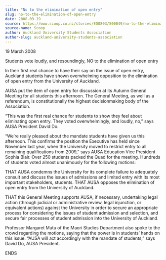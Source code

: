 ```yaml
---
title: "No to the elimination of open entry"
slug: no-to-the-elimination-of-open-entry
date: 2008-03-19
source: https://www.scoop.co.nz/stories/ED0803/S00049/no-to-the-elimination-of-open-entry.htm
source-name: Scoop
author: Auckland University Students Association
author-slug: auckland-university-students-association
---
```


<p>19 March 2008</p>

<p>Students vote loudly, and resoundingly, NO
to the elimination of open entry</p>

<p>In their first real
chance to have their say on the issue of open entry,
Auckland students have shown overwhelming opposition to the
elimination of open entry from the University of
Auckland.</p>

<p>AUSA put the item of open entry for discussion
at its Autumn General Meeting for all students this
afternoon. The General Meeting, as well as a referendum, is
constitutionally the highest decisionmaking body of the
Association.</p>

<p>“This was the first real chance for
students to show they feel about eliminating open entry.
They voted overwhelmingly, and loudly, no,” says AUSA
President David Do.</p>

<p>“We’re really pleased about the
mandate students have given us this afternoon. This confirms
the position the Executive has held since November last
year, when the University moved to restrict entry to all
remaining qualifications from 2009,” says AUSA Education
Vice President Sophia Blair. Over 250 students packed the
Quad for the meeting. Hundreds of students voted almost
unanimously for the following motions:</p>

<p>THAT AUSA condemns
the University for its complete failure to adequately
consult and discuss the issues of admissions and limited
entry with its most important stakeholders, students. THAT
AUSA opposes the elimination of open entry from the
University of Auckland.</p>

<p>THAT this General Meeting
supports AUSA, if necessary, undertaking legal action
(through judicial or administrative review, legal
injunction, or equivalent actions) against the University in
order to secure an appropriate process for considering the
issues of student admission and selection, and secure fair
processes of student admission into the University of
Auckland.<p>

<p>Professor Margaret Mutu of the Maori Studies
Department also spoke to the crowd regarding the motions,
saying that the power is in students’ hands on this issue.
“AUSA will act accordingly with the mandate of
students,” says David Do, AUSA President.<p>

<p>ENDS<p>

  